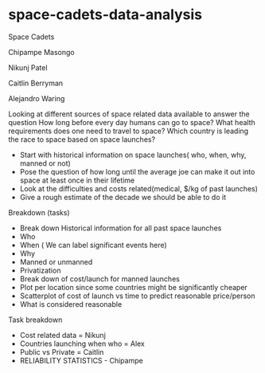 # space-cadets-data-analysis
Space Cadets

Chipampe Masongo

Nikunj Patel

Caitlin Berryman

Alejandro Waring


Looking at different sources of space related data available to answer the question How long before every day humans can go to space? What health requirements does one need to travel to space? Which country is leading the race to space based on space launches? 

- Start with historical information on space launches( who, when, why, manned or not)
- Pose the question of how long until the average joe can make it out into space at least once in their lifetime
- Look at the difficulties and costs related(medical, $/kg of past launches)
- Give a rough estimate of the decade we should be able to do it


Breakdown (tasks)
 
- Break down Historical information for all past space launches
- Who
- When ( We can label significant events here)
- Why
- Manned or unmanned
- Privatization
- Break down of cost/launch for manned launches
- Plot per location since some countries might be significantly cheaper
- Scatterplot of cost of launch vs time to predict reasonable price/person
- What is considered reasonable

Task breakdown 
- Cost related data = Nikunj 
- Countries launching when who = Alex 
- Public vs Private = Caitlin 
- RELIABILITY STATISTICS - Chipampe
